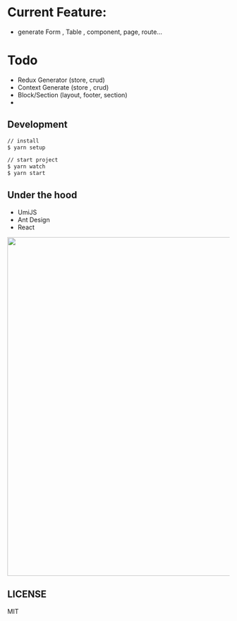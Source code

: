 # Current Feature:

- generate Form , Table , component, page, route...

# Todo

- Redux Generator (store, crud)
- Context Generate (store , crud)
- Block/Section (layout, footer, section)
-

## Development

```bash
// install
$ yarn setup 

// start project
$ yarn watch
$ yarn start
```

## Under the hood

- UmiJS
- Ant Design
- React

<img src="https://user-images.githubusercontent.com/13595509/67024897-bbeede80-f137-11e9-9f19-6a3f0ea3f6cd.png" width="768" />

## LICENSE

MIT
